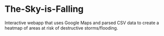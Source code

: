 # The-Sky-is-Falling
Interactive webapp that uses Google Maps and parsed CSV data to create a heatmap of areas at risk of destructive storms/flooding. 
